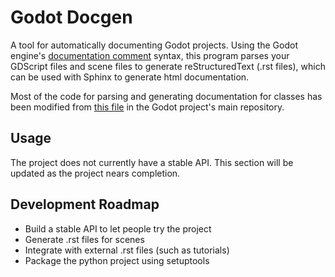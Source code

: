 # Godot Docgen

A tool for automatically documenting Godot projects. Using the Godot engine's 
[documentation comment](https://docs.godotengine.org/en/stable/tutorials/scripting/gdscript/gdscript_documentation_comments.html)
syntax, this program parses your GDScript files and scene files to generate reStructuredText (.rst files), which can be used with Sphinx to
generate html documentation.

Most of the code for parsing and generating documentation for classes has been modified from [this file](https://github.com/godotengine/godot/blob/master/doc/tools/make_rst.py)
in the Godot project's main repository.

## Usage

The project does not currently have a stable API. This section will be updated as the project nears completion.

## Development Roadmap

- Build a stable API to let people try the project
- Generate .rst files for scenes
- Integrate with external .rst files (such as tutorials)
- Package the python project using setuptools
